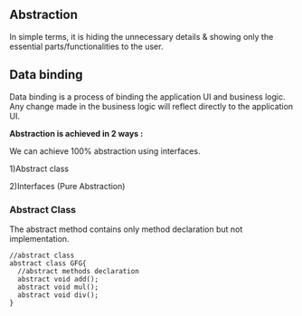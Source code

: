 ## Abstraction

In simple terms, it is hiding the unnecessary details & showing only the essential parts/functionalities to the user.

## Data binding

Data binding is a process of binding the application UI and business logic. Any change made in the business logic will reflect directly to the application UI. 




**Abstraction is achieved in 2 ways :**

We can achieve 100% abstraction using interfaces.

1)Abstract class


2)Interfaces (Pure Abstraction)

### Abstract Class

The abstract method contains only method declaration but not implementation.

```
//abstract class
abstract class GFG{
  //abstract methods declaration
  abstract void add();
  abstract void mul();
  abstract void div();
}
```
